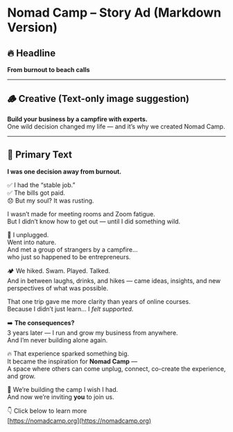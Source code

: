 # Nomad Camp – Story Ad (Markdown Version)

## 🔥 Headline  
**From burnout to beach calls**

---

## 🪵 Creative (Text-only image suggestion)  
**Build your business by a campfire with experts.**  
One wild decision changed my life — and it’s why we created Nomad Camp.

---

## 💬 Primary Text

**I was one decision away from burnout.**

✅ I had the “stable job.”  
✅ The bills got paid.  
😞 But my soul? It was rusting.

I wasn’t made for meeting rooms and Zoom fatigue.  
But I didn’t know how to get out — until I did something wild.

🔌 I unplugged.  
Went into nature.  
And met a group of strangers by a campfire…  
who just so happened to be entrepreneurs.

🏕️ We hiked. Swam. Played. Talked.  
And in between laughs, drinks, and hikes — came ideas, insights, and new perspectives of what was possible.

That one trip gave me more clarity than years of online courses.  
Because I didn’t just learn… I *felt supported.*

➡️ **The consequences?**  
3 years later — I run and grow my business from anywhere.  
And I’m never building alone again.

🔥 That experience sparked something big.  
It became the inspiration for **Nomad Camp** —  
A space where others can come unplug, connect, co-create the experience, and grow.

🫶 We’re building the camp I wish I had.  
And now we’re inviting **you** to join us.

👇 Click below to learn more  
[https://nomadcamp.org](https://nomadcamp.org)
